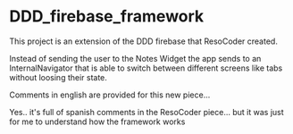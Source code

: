 # DDD_firebase_framework

This project is an extension of the DDD firebase that ResoCoder created.

Instead of sending the user to the Notes Widget the app sends to an InternalNavigator that is able to switch between different screens like tabs without loosing their state.

Comments in english are provided for this new piece...

Yes.. it's full of spanish comments in the ResoCoder piece... but it was just for me to understand how the framework works

